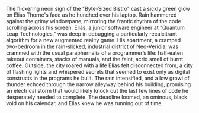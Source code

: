 The flickering neon sign of the "Byte-Sized Bistro" cast a sickly green glow on Elias Thorne's face as he hunched over his laptop.  Rain hammered against the grimy windowpane, mirroring the frantic rhythm of the code scrolling across his screen.  Elias, a junior software engineer at "Quantum Leap Technologies," was deep in debugging a particularly recalcitrant algorithm for a new augmented reality game.  His apartment, a cramped two-bedroom in the rain-slicked, industrial district of Neo-Veridia, was crammed with the usual paraphernalia of a programmer’s life: half-eaten takeout containers, stacks of manuals, and the faint, acrid smell of burnt coffee.  Outside, the city roared with a life Elias felt disconnected from, a city of flashing lights and whispered secrets that seemed to exist only as digital constructs in the programs he built.  The rain intensified, and a low growl of thunder echoed through the narrow alleyway behind his building, promising an electrical storm that would likely knock out the last few lines of code he desperately needed to complete.  The deadline loomed, an ominous, black void on his calendar, and Elias knew he was running out of time.
